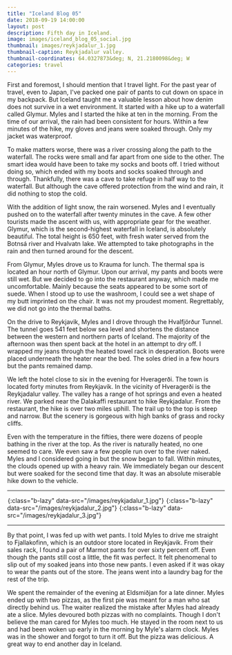 ```yaml
---
title: "Iceland Blog 05"
date: 2018-09-19 14:00:00
layout: post
description: Fifth day in Iceland.
image: images/iceland_blog_05_social.jpg
thumbnail: images/reykjadalur_1.jpg
thumbnail-caption: Reykjadalur valley.
thumbnail-coordinates: 64.0327873&deg; N, 21.2180098&deg; W
categories: travel
---
```


First and foremost, I should mention that I travel light. For the past year of travel, even to Japan, I've packed one pair of pants to cut down on space in my backpack. But Iceland taught me a valuable lesson about how denim does not survive in a wet environment. It started with a hike up to a waterfall called Glymur. Myles and I started the hike at ten in the morning. From the time of our arrival, the rain had been consistent for hours. Within a few minutes of the hike, my gloves and jeans were soaked through. Only my jacket was waterproof.

To make matters worse, there was a river crossing along the path to the waterfall. The rocks were small and far apart from one side to the other. The smart idea would have been to take my socks and boots off. I tried without doing so, which ended with my boots and socks soaked through and through. Thankfully, there was a cave to take refuge in half way to the waterfall. But although the cave offered protection from the wind and rain, it did nothing to stop the cold.

With the addition of light snow, the rain worsened. Myles and I eventually pushed on to the waterfall after twenty minutes in the cave. A few other tourists made the ascent with us, with appropriate gear for the weather. Glymur, which is the second-highest waterfall in Iceland, is absolutely beautiful. The total height is 650 feet, with fresh water served from the Botnsá river and Hvalvatn lake. We attempted to take photographs in the rain and then turned around for the descent.

From Glymur, Myles drove us to Krauma for lunch. The thermal spa is located an hour north of Glymur. Upon our arrival, my pants and boots were still wet. But we decided to go into the restaurant anyway, which made me uncomfortable. Mainly because the seats appeared to be some sort of suede. When I stood up to use the washroom, I could see a wet shape of my butt imprinted on the chair. It was not my proudest moment. Regrettably, we did not go into the thermal baths.

On the drive to Reykjavik, Myles and I drove through the Hvalfjörður Tunnel. The tunnel goes 541 feet below sea level and shortens the distance between the western and northern parts of Iceland. The majority of the afternoon was then spent back at the hotel in an attempt to dry off. I wrapped my jeans through the heated towel rack in desperation. Boots were placed underneath the heater near the bed. The soles dried in a few hours but the pants remained damp.

We left the hotel close to six in the evening for Hveragerði. The town is located forty minutes from Reykjavik. In the vicinity of Hveragerði is the Reykjadalur valley. The valley has a range of hot springs and even a heated river. We parked near the Dalakaffi restaurant to hike Reykjadalur. From the restaurant, the hike is over two miles uphill. The trail up to the top is steep and narrow. But the scenery is gorgeous with high banks of grass and rocky cliffs.

Even with the temperature in the fifties, there were dozens of people bathing in the river at the top. As the river is naturally heated, no one seemed to care. We even saw a few people run over to the river naked. Myles and I considered going in but the snow began to fall. Within minutes, the clouds opened up with a heavy rain. We immediately began our descent but were soaked for the second time that day. It was an absolute miserable hike down to the vehicle.

---

![Reykjadalur valley.](data:image/gif;base64,R0lGODlhAQABAAAAACH5BAEKAAEALAAAAAABAAEAAAICTAEAOw==){:class="b-lazy" data-src="/images/reykjadalur_1.jpg"}
![Reykjadalur valley.](data:image/gif;base64,R0lGODlhAQABAAAAACH5BAEKAAEALAAAAAABAAEAAAICTAEAOw==){:class="b-lazy" data-src="/images/reykjadalur_2.jpg"}
![Reykjadalur valley.](data:image/gif;base64,R0lGODlhAQABAAAAACH5BAEKAAEALAAAAAABAAEAAAICTAEAOw==){:class="b-lazy" data-src="/images/reykjadalur_3.jpg"}

---

By that point, I was fed up with wet pants. I told Myles to drive me straight to Fjallakofinn, which is an outdoor store located in Reykjavik. From their sales rack, I found a pair of Marmot pants for over sixty percent off. Even though the pants still cost a little, the fit was perfect. It felt phenomenal to slip out of my soaked jeans into those new pants. I even asked if it was okay to wear the pants out of the store. The jeans went into a laundry bag for the rest of the trip.

We spent the remainder of the evening at Eldsmiðjan for a late dinner. Myles ended up with two pizzas, as the first pie was meant for a man who sat directly behind us. The waiter realized the mistake after Myles had already ate a slice. Myles devoured both pizzas with no complaints. Though I don't believe the man cared for Myles too much. He stayed in the room next to us and had been woken up early in the morning by Myle's alarm clock. Myles was in the shower and forgot to turn it off. But the pizza was delicious. A great way to end another day in Iceland.